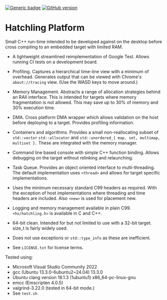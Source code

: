 [![Generic badge](https://img.shields.io/badge/hatchling-platform-blue.svg)](https://github.com/whatchamacallem/hatchlingplatform)
[![GitHub version](https://badge.fury.io/gh/whatchamacallem%2Fhatchlingplatform.svg)](http://badge.fury.io/gh/whatchamacallem%2Fhatchlingplatform)

# Hatchling Platform

Small C++ run-time intended to be developed against on the desktop before cross
compiling to an embedded target with limited RAM.

 * A lightweight streamlined reimplementation of Google Test.  Allows running
   CI tests on a development board.

 * Profiling.  Captures a hierarchical time-line view with a minimum of
   overhead.  Generates output that can be viewed with Chrome's
   `about://tracing` view.  (Use the WASD keys to move around.)

 * Memory Management.  Abstracts a range of allocation strategies behind an
   RAII interface. This is intended for targets where memory fragmentation
   is not allowed.  This may save up to 30% of memory and 30% execution time.

 * DMA.  Cross platform DMA wrapper which allows validation on the host before
   deploying to a target.  Provides profiling information.

 * Containers and algorithms.  Provides a small non-reallocating subset of
   `std::vector` `std::allocator` and `std::unordered_{ map, set, multimap,
   multiset }.`  These are integrated with the memory manager.

 * Command line based console with simple C++ function binding. Allows debugging
   on the target without relinking and relaunching.

 * Task Queue.  Provides an object oriented interface to multi-threading. The
   default implementation uses `<thread>` and allows for target specific
   implementations.

 * Uses the minimum necessary standard C99 headers as required.  With the
   exception of host implementations where threading and time headers are
   included.  Also `<new>` is used for placement new.

 * Logging and memory management available in plain C99. `<hx/hatchling.h>` is
   available in C and C++.

 * 64-bit clean.  Intended for but not limited to use with a 32-bit
   target.  size_t is fairly widely used.

 * Does not use exceptions or `std::type_info` as these are inefficient.

 * See `LICENSE.txt` for license terms.

Tested using:
 * Microsoft Visual Studio Community 2022
 * gcc (Ubuntu 13.3.0-6ubuntu2~24.04) 13.3.0
 * Ubuntu clang version 18.1.3 (1ubuntu1) x86_64-pc-linux-gnu
 * emcc (Emscripten 4.0.5)
 * valgrind-3.22.0 (tested in 64-bit mode.)
 * See `test.sh`
